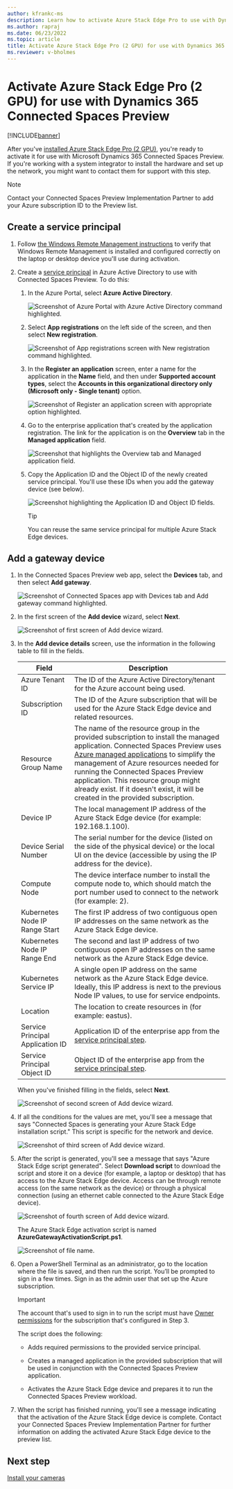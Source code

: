 ```yaml
---
author: kfrankc-ms
description: Learn how to activate Azure Stack Edge Pro to use with Dynamics 365 Connected Spaces Preview
ms.author: rapraj
ms.date: 06/23/2022
ms.topic: article
title: Activate Azure Stack Edge Pro (2 GPU) for use with Dynamics 365 Connected Spaces Preview
ms.reviewer: v-bholmes
---
```


# Activate Azure Stack Edge Pro (2 GPU) for use with Dynamics 365 Connected Spaces Preview

[!INCLUDE[banner](includes/banner.md)]

After you've [installed Azure Stack Edge Pro (2 GPU)](ase-install.md), you're ready to activate it for use with Microsoft Dynamics 365 Connected Spaces Preview. If you're working with a system integrator to install the hardware and set up the network, you might want to contact them for support with this step. 

> [!NOTE]
> Contact your Connected Spaces Preview Implementation Partner to add your Azure subscription ID to the Preview list.

## Create a service principal

1. Follow [the Windows Remote Management instructions](/windows/win32/winrm/installation-and-configuration-for-windows-remote-management#quick-default-configuration) to verify that Windows Remote Management is installed and configured correctly on the laptop or desktop device you'll use during activation. 

2. Create a [service principal](/azure/active-directory/develop/app-objects-and-service-principals#service-principal-object) in Azure Active Directory to use with Connected Spaces Preview. To do this:

    1. In the Azure Portal, select **Azure Active Directory**.

        ![Screenshot of Azure Portal with Azure Active Directory command highlighted.](media/ase-activate-1.jpg "Screenshot of Azure Portal with Azure Active Directory command highlighted")
        
    2. Select **App registrations** on the left side of the screen, and then select **New registration**. 

        ![Screenshot of App registrations screen with New registration command highlighted.](media/ase-activate-2.jpg "Screenshot of App registrations screen with New registration command highlighted")
        
    3. In the **Register an application** screen, enter a name for the application in the **Name** field, and then under **Supported account types**, select the **Accounts in this organizational directory only (Microsoft only - Single tenant)** option. 

        ![Screenshot of Register an application screen with appropriate option highlighted.](media/ase-activate-3.jpg "Screenshot of Register an application screen with appropriate option highlighted")
        
    4. Go to the enterprise application that's created by the application registration. The link for the application is on the **Overview** tab in the **Managed application** field. 

        ![Screenshot that highlights the Overview tab and Managed application field.](media/ase-activate-4.jpg "Screenshot that highlights the Overview tab and Managed application field")
        
    5. Copy the Application ID and the Object ID of the newly created service principal. You'll use these IDs when you add the gateway device (see below).

        ![Screenshot highlighting the Application ID and Object ID fields.](media/ase-activate-5.jpg "Screenshot highlighting the Application ID and Object ID fields")

        > [!TIP]
        > You can reuse the same service principal for multiple Azure Stack Edge devices. 

## Add a gateway device

1. In the Connected Spaces Preview web app, select the **Devices** tab, and then select **Add gateway**. 

   ![Screenshot of Connected Spaces app with Devices tab and Add gateway command highlighted.](media/ase-activate-6.jpg "Screenshot of Connected Spaces app with Devices tab and Add gateway command highlighted")

2. In the first screen of the **Add device** wizard, select **Next**.

    ![Screenshot of first screen of Add device wizard.](media/ase-activate-7.jpg "Screenshot of first screen of Add device wizard")

3. In the **Add device details** screen, use the information in the following table to fill in the fields. 
 
    |Field|Description|
    |------------------------------------------|-----------------------------------------------------------------------------------|
    |Azure Tenant ID|The ID of the Azure Active Directory/tenant for the Azure account being used.|  
    |Subscription ID|The ID of the Azure subscription that will be used for the Azure Stack Edge device and related resources.| 
    |Resource Group Name|The name of the resource group in the provided subscription to install the managed application. Connected Spaces Preview uses [Azure managed applications](/azure/azure-resource-manager/managed-applications/overview) to simplify the management of Azure resources needed for running the Connected Spaces Preview application. This resource group might already exist. If it doesn't exist, it will be created in the provided subscription.| 
    |Device IP|The local management IP address of the Azure Stack Edge device (for example: 192.168.1.100).| 
    |Device Serial Number|The serial number for the device (listed on the side of the physical device) or the local UI on the device (accessible by using the IP address for the device).| 
    |Compute Node|The device interface number to install the compute node to, which should match the port number used to connect to the network (for example: 2).|
    |Kubernetes Node IP Range Start|The first IP address of two contiguous open IP addresses on the same network as the Azure Stack Edge device.| 
    |Kubernetes Node IP Range End|The second and last IP address of two contiguous open IP addresses on the same network as the Azure Stack Edge device.| 
    |Kubernetes Service IP|A single open IP address on the same network as the Azure Stack Edge device. Ideally, this IP address is next to the previous Node IP values, to use for service endpoints. | 
    |Location|The location to create resources in (for example: eastus).| 
    |Service Principal Application ID|Application ID of the enterprise app from the [service principal step](#create-a-service-principal).| 
    |Service Principal Object ID|Object ID of the enterprise app from the [service principal step](#create-a-service-principal).| 

    When you've finished filling in the fields, select **Next**.

    ![Screenshot of second screen of Add device wizard.](media/ase-activate-8.jpg "Screenshot of second screen of Add device wizard")

4. If all the conditions for the values are met, you'll see a message that says "Connected Spaces is generating your Azure Stack Edge installation script." This script is specific for the network and device.

   ![Screenshot of third screen of Add device wizard.](media/ase-activate-9.jpg "Screenshot of third screen of Add device wizard")

5.  After the script is generated, you'll see a message that says "Azure Stack Edge script generated". Select **Download script** to download the script and store it on a device (for example, a laptop or desktop) that has access to the Azure Stack Edge device. Access can be through remote access (on the same network as the device) or through a physical connection (using an ethernet cable connected to the Azure Stack Edge device). 

    ![Screenshot of fourth screen of Add device wizard.](media/ase-activate-10.jpg "Screenshot of fourth screen of Add device wizard")

    The Azure Stack Edge activation script is named **AzureGatewayActivationScript.ps1**.

    ![Screenshot of file name.](media/ase-activate-11.jpg "Screenshot of file name")

6. Open a PowerShell Terminal as an administrator, go to the location where the file is saved, and then run the script. You’ll be prompted to sign in a few times. Sign in as the admin user that set up the Azure subscription.  

    > [!IMPORTANT]
    > The account that's used to sign in to run the script must have [Owner permissions](https://docs.microsoft.com/azure/role-based-access-control/built-in-roles#owner) for the subscription that's configured in Step 3.

    The script does the following: 

    - Adds required permissions to the provided service principal. 

    - Creates a managed application in the provided subscription that will be used in conjunction with the Connected Spaces Preview application. 

    - Activates the Azure Stack Edge device and prepares it to run the Connected Spaces Preview workload.

7.  When the script has finished running, you'll see a message indicating that the activation of the Azure Stack Edge device is complete. Contact your Connected Spaces Preview Implementation Partner for further information on adding the activated Azure Stack Edge device to the preview list. 

## Next step

[Install your cameras](install-cameras.md)

